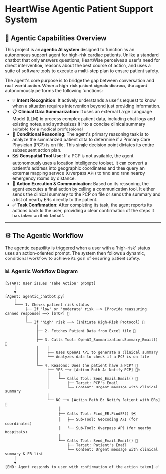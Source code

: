 # HeartWise Agentic Patient Support System

## 🚀 Agentic Capabilities Overview

This project is an **agentic AI system** designed to function as an autonomous support agent for high-risk cardiac patients. Unlike a standard chatbot that only answers questions, HeartWise perceives a user's need for direct intervention, reasons about the best course of action, and uses a suite of software tools to execute a multi-step plan to ensure patient safety.

The agent's core purpose is to bridge the gap between conversation and real-world action. When a high-risk patient signals distress, the agent autonomously performs the following functions:

  * 💡 **Intent Recognition**: It actively understands a user's request to know when a situation requires intervention beyond just providing information.
  * 📋 **Clinical Data Summarization**: It uses an external Large Language Model (LLM) to process complex patient data, including chat logs and existing notes, and synthesizes it into a concise clinical summary suitable for a medical professional.
  * 🤔 **Conditional Reasoning**: The agent's primary reasoning task is to analyze the summarized patient data to determine if a Primary Care Physician (PCP) is on file. This single decision point dictates its entire subsequent action plan.
  * 🗺️ **Geospatial Tool Use**: If a PCP is not available, the agent autonomously uses a location intelligence toolset. It can convert a patient's address into geographic coordinates and then query an external mapping service (Overpass API) to find and rank nearby emergency rooms by distance.
  * 📧 **Action Execution & Communication**: Based on its reasoning, the agent executes a final action by calling a communication tool. It either sends the clinical summary to the PCP on file or sends the summary and a list of nearby ERs directly to the patient.
  * ✅ **Task Confirmation**: After completing its task, the agent reports its actions back to the user, providing a clear confirmation of the steps it has taken on their behalf.

-----

## ⚙️ The Agentic Workflow

The agentic capability is triggered when a user with a 'high-risk' status uses an action-oriented prompt. The system then follows a dynamic, conditional workflow to achieve its goal of ensuring patient safety.

### 📊 Agentic Workflow Diagram

```text
[START: User issues 'Take Action' prompt]
    │
    ▼
[Agent: agentic_chatbot.py]
    │
    └─── 1. Checks patient risk status
         ├── If 'low' or 'moderate' risk ──> [Provide reassuring canned response] ──> [STOP] 🛑
         │
         └── If 'high' risk ──> [Initiate High-Risk Protocol] 🚀
              │
              ├── 2. Fetches Patient Data from Excel file 📁
              │
              ├── 3. Calls Tool: OpenAI_Summarization.Summary_Email() 🧠
              │    │
              │    ├── Uses OpenAI API to generate a clinical summary
              │    └── Analyzes data to check if a PCP is on file
              │
              └── 4. Reasons: Does the patient have a PCP? 🤔
                   ├── YES ──> [Action Path A: Notify PCP] 👨‍⚕️
                   │    │
                   │    └── Calls Tool: Send_Email.Email() 📧
                   │        ├── Target: PCP's Email
                   │        └── Content: Urgent message with clinical summary
                   │
                   └── NO ──> [Action Path B: Notify Patient with ERs] 🏥
                        │
                        ├── Calls Tool: Find_ER.FindER() 🗺️
                        │   ├── Sub-Tool: Geocoding API (for coordinates)
                        │   └── Sub-Tool: Overpass API (for nearby hospitals)
                        │
                        └── Calls Tool: Send_Email.Email() 📧
                            ├── Target: Patient's Email
                            └── Content: Urgent message with clinical summary & ER list
    │
    ▼
[END: Agent responds to user with confirmation of the action taken] ✅
```
